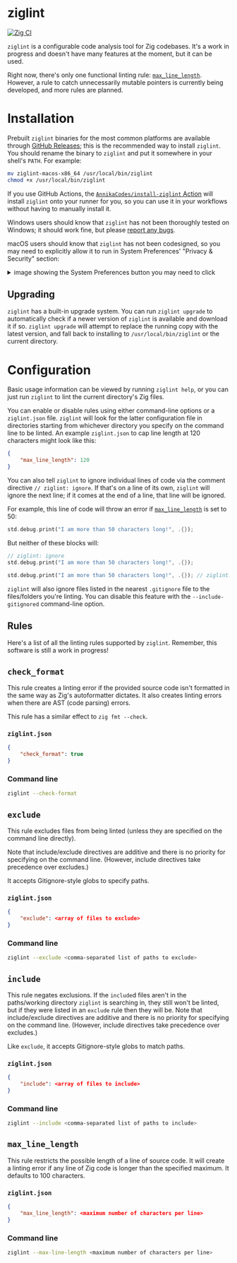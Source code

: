 # ziglint
[![Zig CI](https://github.com/AnnikaCodes/ziglint/actions/workflows/ci.yml/badge.svg)](https://github.com/AnnikaCodes/ziglint/actions/workflows/ci.yml)

`ziglint` is a configurable code analysis tool for Zig codebases. It's a work in progress and doesn't have many features at the moment, but it can be used.

Right now, there's only one functional linting rule: [`max_line_length`](#max_line_length). However, a rule to catch unnecessarily mutable pointers is currently being developed, and more rules are planned.

# Installation
Prebuilt `ziglint` binaries for the most common platforms are available through [GitHub Releases](https://github.com/AnnikaCodes/ziglint/releases/latest); this is the recommended way to install `ziglint`.
You should rename the binary to `ziglint` and put it somewhere in your shell's `PATH`. For example:
```bash
mv ziglint-macos-x86_64 /usr/local/bin/ziglint
chmod +x /usr/local/bin/ziglint
```

If you use GitHub Actions, the [`AnnikaCodes/install-ziglint` Action](https://github.com/marketplace/actions/install-ziglint) will install `ziglint` onto your runner for you, so you can use it in your workflows without having to manually install it.

Windows users should know that `ziglint` has not been thoroughly tested on Windows; it should work fine, but please [report any bugs](https://github.com/AnnikaCodes/ziglint/issues/new).

macOS users should know that `ziglint` has not been codesigned, so you may need to explicitly allow it to run in System Preferences' "Privacy & Security" section: <details>
    <summary>image showing the System Preferences button you may need to click</summary>
    ![image](https://github.com/AnnikaCodes/ziglint/assets/56906084/a2914cba-9356-4eaa-a3d3-37ee816a5d74)
</details>


## Upgrading
`ziglint` has a built-in upgrade system.
You can run `ziglint upgrade` to automatically check if a newer version of `ziglint` is available and download it if so.
`ziglint upgrade` will attempt to replace the running copy with the latest version, and fall back to installing to `/usr/local/bin/ziglint` or the current directory.

# Configuration
Basic usage information can be viewed by running `ziglint help`, or you can just run `ziglint` to lint the current directory's Zig files.

You can enable or disable rules using either command-line options or a `ziglint.json` file. `ziglint` will look for the latter configuration file in directories starting from whichever directory you specify on the command line to be linted. An example `ziglint.json` to cap line length at 120 characters might look like this:
```json
{
    "max_line_length": 120
}
```

You can also tell `ziglint` to ignore individual lines of code via the comment directive `// ziglint: ignore`. If that's on a line of its own, `ziglint` will ignore the next line; if it comes at the end of a line, that line will be ignored.

For example, this line of code will throw an error if [`max_line_length`](#max_line_length) is set to 50:
```rust
std.debug.print("I am more than 50 characters long!", .{});
```
But neither of these blocks will:
```rust
// ziglint: ignore
std.debug.print("I am more than 50 characters long!", .{});
```
```rust
std.debug.print("I am more than 50 characters long!", .{}); // ziglint: ignore
```

`ziglint` will also ignore files listed in the nearest `.gitignore` file to the files/folders you're linting.
You can disable this feature with the `--include-gitignored` command-line option.
## Rules
Here's a list of all the linting rules supported by `ziglint`. Remember, this software is still a work in progress!

## `check_format`
This rule creates a linting error if the provided source code isn't formatted in the same way as Zig's autoformatter dictates. It also creates linting errors when there are AST (code parsing) errors.

This rule has a similar effect to `zig fmt --check`.
### `ziglint.json`
```json
{
    "check_format": true
}
```
### Command line
```bash
ziglint --check-format
```

## `exclude`
This rule excludes files from being linted (unless they are specified on the command line directly).

Note that include/exclude directives are additive and there is no priority for specifying on the command line. (However, include directives take precedence over excludes.)

It accepts Gitignore-style globs to specify paths.
### `ziglint.json`
```json
{
    "exclude": <array of files to exclude>
}
```
### Command line
```bash
ziglint --exclude <comma-separated list of paths to exclude>
```

## `include`
This rule negates exclusions. If the `include`d files aren't in the paths/working directory `ziglint` is searching in, they still won't be linted, but if they were listed in an `exclude` rule then they will be.
Note that include/exclude directives are additive and there is no priority for specifying on the command line. (However, include directives take precedence over excludes.)

Like `exclude`, it accepts Gitignore-style globs to match paths.
### `ziglint.json`
```json
{
    "include": <array of files to include>
}
```
### Command line
```bash
ziglint --include <comma-separated list of paths to include>
```

## `max_line_length`
This rule restricts the possible length of a line of source code. It will create a linting error if any line of Zig code is longer than the specified maximum. It defaults to 100 characters.
### `ziglint.json`
```json
{
    "max_line_length": <maximum number of characters per line>
}
```
### Command line
```bash
ziglint --max-line-length <maximum number of characters per line>
```
